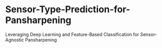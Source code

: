 # Sensor-Type-Prediction-for-Pansharpening
Leveraging Deep Learning and Feature-Based Classification for Sensor-Agnostic Pansharpening

